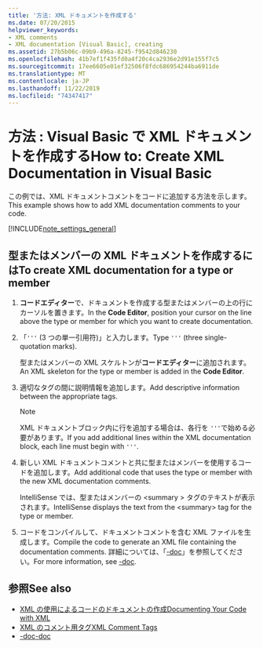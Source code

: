 ```yaml
---
title: '方法: XML ドキュメントを作成する'
ms.date: 07/20/2015
helpviewer_keywords:
- XML comments
- XML documentation [Visual Basic], creating
ms.assetid: 27b5b06c-09b9-496a-8245-f9542d846230
ms.openlocfilehash: 41b7ef1f435fd0a4f20c4ca2936e2d91e155f7c5
ms.sourcegitcommit: 17ee6605e01ef32506f8fdc686954244ba6911de
ms.translationtype: MT
ms.contentlocale: ja-JP
ms.lasthandoff: 11/22/2019
ms.locfileid: "74347417"
---
```

# <a name="how-to-create-xml-documentation-in-visual-basic"></a><span data-ttu-id="0be30-102">方法 : Visual Basic で XML ドキュメントを作成する</span><span class="sxs-lookup"><span data-stu-id="0be30-102">How to: Create XML Documentation in Visual Basic</span></span>

<span data-ttu-id="0be30-103">この例では、XML ドキュメントコメントをコードに追加する方法を示します。</span><span class="sxs-lookup"><span data-stu-id="0be30-103">This example shows how to add XML documentation comments to your code.</span></span>

[!INCLUDE[note_settings_general](~/includes/note-settings-general-md.md)]

## <a name="to-create-xml-documentation-for-a-type-or-member"></a><span data-ttu-id="0be30-104">型またはメンバーの XML ドキュメントを作成するには</span><span class="sxs-lookup"><span data-stu-id="0be30-104">To create XML documentation for a type or member</span></span>

1. <span data-ttu-id="0be30-105">**コードエディター**で、ドキュメントを作成する型またはメンバーの上の行にカーソルを置きます。</span><span class="sxs-lookup"><span data-stu-id="0be30-105">In the **Code Editor**, position your cursor on the line above the type or member for which you want to create documentation.</span></span>

2. <span data-ttu-id="0be30-106">「`'''` (3 つの単一引用符)」と入力します。</span><span class="sxs-lookup"><span data-stu-id="0be30-106">Type `'''` (three single-quotation marks).</span></span>

    <span data-ttu-id="0be30-107">型またはメンバーの XML スケルトンが**コードエディター**に追加されます。</span><span class="sxs-lookup"><span data-stu-id="0be30-107">An XML skeleton for the type or member is added in the **Code Editor**.</span></span>

3. <span data-ttu-id="0be30-108">適切なタグの間に説明情報を追加します。</span><span class="sxs-lookup"><span data-stu-id="0be30-108">Add descriptive information between the appropriate tags.</span></span>

    > [!NOTE]
    > <span data-ttu-id="0be30-109">XML ドキュメントブロック内に行を追加する場合は、各行を `'''`で始める必要があります。</span><span class="sxs-lookup"><span data-stu-id="0be30-109">If you add additional lines within the XML documentation block, each line must begin with `'''`.</span></span>

4. <span data-ttu-id="0be30-110">新しい XML ドキュメントコメントと共に型またはメンバーを使用するコードを追加します。</span><span class="sxs-lookup"><span data-stu-id="0be30-110">Add additional code that uses the type or member with the new XML documentation comments.</span></span>

    <span data-ttu-id="0be30-111">IntelliSense では、型またはメンバーの \<summary > タグのテキストが表示されます。</span><span class="sxs-lookup"><span data-stu-id="0be30-111">IntelliSense displays the text from the \<summary> tag for the type or member.</span></span>

5. <span data-ttu-id="0be30-112">コードをコンパイルして、ドキュメントコメントを含む XML ファイルを生成します。</span><span class="sxs-lookup"><span data-stu-id="0be30-112">Compile the code to generate an XML file containing the documentation comments.</span></span> <span data-ttu-id="0be30-113">詳細については、「[-doc](../../../visual-basic/reference/command-line-compiler/doc.md)」を参照してください。</span><span class="sxs-lookup"><span data-stu-id="0be30-113">For more information, see [-doc](../../../visual-basic/reference/command-line-compiler/doc.md).</span></span>

## <a name="see-also"></a><span data-ttu-id="0be30-114">参照</span><span class="sxs-lookup"><span data-stu-id="0be30-114">See also</span></span>

- [<span data-ttu-id="0be30-115">XML の使用によるコードのドキュメントの作成</span><span class="sxs-lookup"><span data-stu-id="0be30-115">Documenting Your Code with XML</span></span>](../../../visual-basic/programming-guide/program-structure/documenting-your-code-with-xml.md)
- [<span data-ttu-id="0be30-116">XML のコメント用タグ</span><span class="sxs-lookup"><span data-stu-id="0be30-116">XML Comment Tags</span></span>](../../../visual-basic/language-reference/xmldoc/index.md)
- [<span data-ttu-id="0be30-117">-doc</span><span class="sxs-lookup"><span data-stu-id="0be30-117">-doc</span></span>](../../../visual-basic/reference/command-line-compiler/doc.md)
